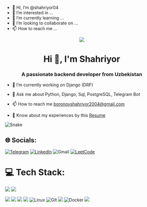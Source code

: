 - 👋 Hi, I’m @shahriyor04
- 👀 I’m interested in ...
- 🌱 I’m currently learning ...
- 💞 I’m looking to collaborate on ... 
- 📫 How to reach me ...

<!---
FBR1708/FBR1708 is a ✨ special ✨ repository because its README.md (this file) appears on your GitHub profile.
You can click the Preview link to take a look at your changes.
--->


<p align="center"><img src="https://quotes-github-readme.vercel.app/api?type=horizontal&theme=radical&layout=compact"></p>
<h1 align="center">Hi 👋, I'm Shahriyor</h1>
<h3 align="center">A passionate backend developer from Uzbekistan</h3>
<p align="center">
</p>

- 🔭 I’m currently working on Django (DRF)

- 💬 Ask me about Python, Django, Sql, PostgreSQL, Telegram Bot
- 📫 How to reach me boronovshahriyor2004@gmail.com

- 📄 Know about my experiences by this [Resume](https://github.com/shahriyor04/my-resume/blob/master/my_resume.pdf)


![Snake](https://profile-readme-generator.com/assets/snake.svg)
## 🌐 Socials:

[![Telegram](https://img.shields.io/badge/Telegram-%231DA1F2.svg?logo=Telegram&logoColor=white)](https://t.me/python_004) [![LinkedIn](https://img.shields.io/badge/LinkedIn-%230077B5.svg?logo=linkedin&logoColor=white)]([https://www.linkedin.com/in/miraziz-mirpolatov-8429b8278/](https://www.linkedin.com/in/shahriyor-boronov-72793628a/))  ![Gmail](https://img.shields.io/badge/boronovshahriyor2004@gmail.com-%230077B5.svg?logo=google&logoColor=white) [![LeetCode](https://img.shields.io/badge/LeetCode-%231DA1F2.svg?logo=leetcode&logoColor=ffdd54)](https://leetcode.com/boronoff/)




# 💻 Tech Stack:

![](https://img.shields.io/badge/Python-information?color=3670A0&style=flat&logo=python&logoColor=ffdd54)
![](https://img.shields.io/badge/PostgreSQL-informational?style=flat&logo=PostgreSQL&color=336791)
</br>

![](https://img.shields.io/badge/Django-informational?style=flat&logo=django&color=%23092E20)
![](https://img.shields.io/badge/Django-REST-information?style=flat&logo=django&logoColor=white&color=ff1709&labelColor=gray)
![](https://img.shields.io/badge/Ubuntu-information?color=E95420&style=flat&logo=ubuntu&logoColor=white)
![](https://img.shields.io/badge/Windows-information?color=0078D6&style=flat&logo=windows&logoColor=white)
![Linux](https://img.shields.io/badge/Linux-fff.svg?style=flat&logo=linux&logoColor=black) 
![GIt](https://img.shields.io/badge/Git-%23E34F26.svg?style=flat&logo=git&logoColor=white)
![](https://img.shields.io/badge/GitHub-informational?style=flat&logo=GitHub&color=181717)
![Docker](https://img.shields.io/badge/docker-%230db7ed.svg?style=flat&logo=docker&logoColor=white)
![](https://img.shields.io/badge/PyCharm-information?style=flat&logo=pycharm&logoColor=black&color=black&labelColor=green)
